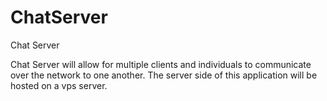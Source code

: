 ChatServer
==========

Chat Server

Chat Server will allow for multiple clients and individuals to communicate over the network to one another. 
The server side of this application will be hosted on a vps server.
